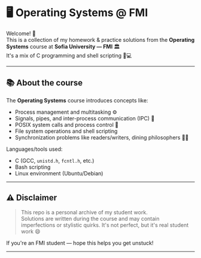 # 🖥️ Operating Systems @ FMI

Welcome! 👋  
This is a collection of my homework & practice solutions from the **Operating Systems** course at **Sofia University — FMI** 🏛️  
It's a mix of C programming and shell scripting 🧠💻

---

## 📚 About the course

The **Operating Systems** course introduces concepts like:

- Process management and multitasking ⚙️  
- Signals, pipes, and inter-process communication (IPC) 🧵  
- POSIX system calls and process control 🧩  
- File system operations and shell scripting  
- Synchronization problems like readers/writers, dining philosophers 🍝🤔  

Languages/tools used:
- C (GCC, `unistd.h`, `fcntl.h`, etc.)  
- Bash scripting  
- Linux environment (Ubuntu/Debian)

---

## ⚠️ Disclaimer

> This repo is a personal archive of my student work.  
> Solutions are written during the course and may contain imperfections or stylistic quirks.
> It's not perfect, but it's real student work 😄

If you're an FMI student — hope this helps you get unstuck!  

---

